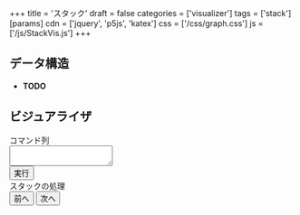 +++
title = 'スタック'
draft = false
categories = ['visualizer']
tags = ['stack']
[params]
    cdn = ['jquery', 'p5js', 'katex']
    css = ['/css/graph.css']
    js = ['/js/StackVis.js']
+++

## データ構造

* **TODO**

## ビジュアライザ

<div class="container">
  <div>
    <label for="program">コマンド列</label><br>
    <textarea class="w-full" id="program"></textarea><br>
    <button class="alg-btn" id="run">実行</button>
  </div>
  <div>
    <label>スタックの処理</label>
    <div class="mb-1" id="canvas-hole"></div>
    <div class="text-center">
      <button class="alg-btn" id="prev">前へ</button>
      <button class="alg-btn" id="next">次へ</button>
    </div>
  </div>
</div>
